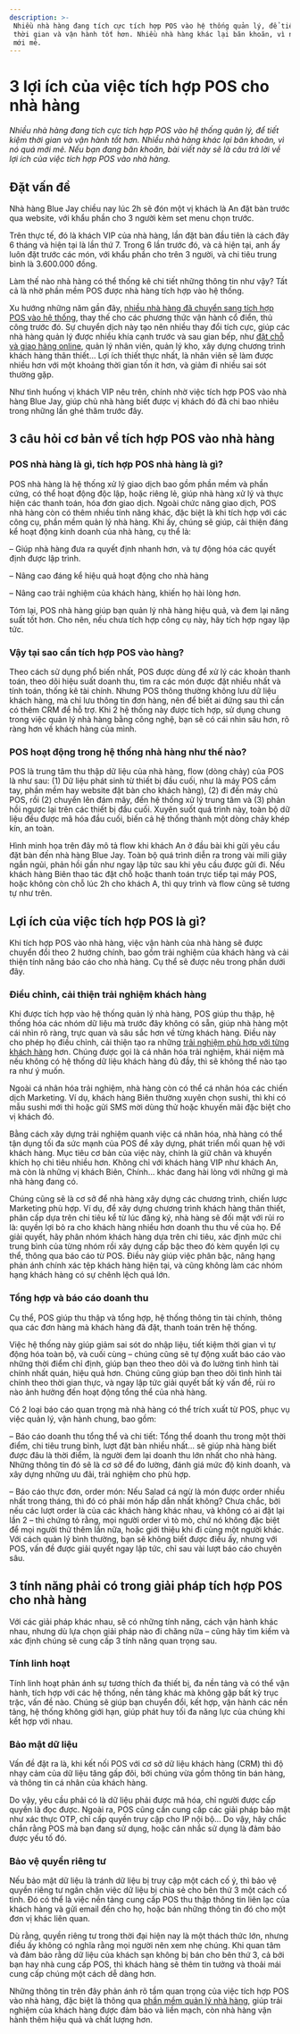 ```yaml
---
description: >-
 Nhiều nhà hàng đang tích cực tích hợp POS vào hệ thống quản lý, để tiết kiệm
 thời gian và vận hành tốt hơn. Nhiều nhà hàng khác lại băn khoăn, vì nó quá
 mới mẻ.
---
```


# 3 lợi ích của việc tích hợp POS cho nhà hàng

_Nhiều nhà hàng đang tích cực tích hợp POS vào hệ thống quản lý, để tiết kiệm thời gian và vận hành tốt hơn. Nhiều nhà hàng khác lại băn khoăn, vì nó quá mới mẻ. Nếu bạn đang băn khoăn, bài viết này sẽ là câu trả lời về lợi ích của việc tích hợp POS vào nhà hàng._

## Đặt vấn đề

Nhà hàng Blue Jay chiều nay lúc 2h sẽ đón một vị khách là An đặt bàn trước qua website, với khẩu phần cho 3 người kèm set menu chọn trước.

Trên thực tế, đó là khách VIP của nhà hàng, lần đặt bàn đầu tiên là cách đây 6 tháng và hiện tại là lần thứ 7. Trong 6 lần trước đó, và cả hiện tại, anh ấy luôn đặt trước các món, với khẩu phần cho trên 3 người, và chi tiêu trung bình là 3.600.000 đồng.

Làm thế nào nhà hàng có thể thống kê chi tiết những thông tin như vậy? Tất cả là nhờ phần mềm POS được nhà hàng tích hợp vào hệ thống.

Xu hướng những năm gần đây, [nhiều nhà hàng đã chuyển sang tích hợp POS vào hệ thống](https://bluejaypos.vn/article/tim-hieu-nhung-xu-huong-hien-tai-va-tuong-lai-cua-he-thong-pos-cho-nha-hang-211), thay thế cho các phương thức vận hành cổ điển, thủ công trước đó. Sự chuyển dịch này tạo nên nhiều thay đổi tích cực, giúp các nhà hàng quản lý được nhiều khía cạnh trước và sau gian bếp, như [đặt chỗ và giao hàng online](https://bluejaypos.vn/article/6-cach-toi-uu-dat-do-an-truc-tuyen-cho-cac-nha-hang-de-giu-chan-khach-hang-hieu-qua-209), quản lý nhân viên, quản lý kho, xây dựng chương trình khách hàng thân thiết… Lợi ích thiết thực nhất, là nhân viên sẽ làm được nhiều hơn với một khoảng thời gian tốn ít hơn, và giảm đi nhiều sai sót thường gặp.

Như tình huống vị khách VIP nêu trên, chính nhờ việc tích hợp POS vào nhà hàng Blue Jay, giúp chủ nhà hàng biết được vị khách đó đã chi bao nhiêu trong những lần ghé thăm trước đây.

## 3 câu hỏi cơ bản về tích hợp POS vào nhà hàng

### POS nhà hàng là gì, tích hợp POS nhà hàng là gì?

POS nhà hàng là hệ thống xử lý giao dịch bao gồm phần mềm và phần cứng, có thể hoạt động độc lập, hoặc riêng lẻ, giúp nhà hàng xử lý và thực hiện các thanh toán, hóa đơn giao dịch. Ngoài chức năng giao dịch, POS nhà hàng còn có thêm nhiều tính năng khác, đặc biệt là khi tích hợp với các công cụ, phần mềm quản lý nhà hàng. Khi ấy, chúng sẽ giúp, cải thiện đáng kể hoạt động kinh doanh của nhà hàng, cụ thể là:

– Giúp nhà hàng đưa ra quyết định nhanh hơn, và tự động hóa các quyết định được lập trình.

– Nâng cao đáng kể hiệu quả hoạt động cho nhà hàng

– Nâng cao trải nghiệm của khách hàng, khiến họ hài lòng hơn.

Tóm lại, POS nhà hàng giúp bạn quản lý nhà hàng hiệu quả, và đem lại năng suất tốt hơn. Cho nên, nếu chưa tích hợp công cụ này, hãy tích hợp ngay lập tức.

### Vậy tại sao cần tích hợp POS vào hàng?

Theo cách sử dụng phổ biến nhất, POS được dùng để xử lý các khoản thanh toán, theo dõi hiệu suất doanh thu, tìm ra các món được đặt nhiều nhất và tính toán, thống kê tài chính. Nhưng POS thông thường không lưu dữ liệu khách hàng, mà chỉ lưu thông tin đơn hàng, nên để biết ai đứng sau thì cần có thêm CRM để hỗ trợ. Khi 2 hệ thống này được tích hợp, sử dụng chung trong việc quản lý nhà hàng bằng công nghệ, bạn sẽ có cái nhìn sâu hơn, rõ ràng hơn về khách hàng của mình.

### POS hoạt động trong hệ thống nhà hàng như thế nào?

POS là trung tâm thu thập dữ liệu của nhà hàng, flow (dòng chảy) của POS là như sau: (1) Dữ liệu phát sinh từ thiết bị đầu cuối, như là máy POS cầm tay, phần mềm hay website đặt bàn cho khách hàng), (2) đi đến máy chủ POS, rồi (2) chuyển lên đám mây, đến hệ thống xử lý trung tâm và (3) phản hồi ngược lại trên các thiết bị đầu cuối. Xuyên suốt quá trình này, toàn bộ dữ liệu đều được mã hóa đầu cuối, biến cả hệ thống thành một dòng chảy khép kín, an toàn.

Hình minh họa trên đây mô tả flow khi khách An ở đầu bài khi gửi yêu cầu đặt bàn đến nhà hàng Blue Jay. Toàn bộ quá trình diễn ra trong vài mili giây ngắn ngủi, phản hồi gần như ngay lập tức sau khi yêu cầu được gửi đi. Nếu khách hàng Biên thao tác đặt chỗ hoặc thanh toán trực tiếp tại máy POS, hoặc không còn chỗ lúc 2h cho khách A, thì quy trình và flow cũng sẽ tương tự như trên.

## Lợi ích của việc tích hợp POS là gì?

Khi tích hợp POS vào nhà hàng, việc vận hành của nhà hàng sẽ được chuyển đổi theo 2 hướng chính, bao gồm trải nghiệm của khách hàng và cải thiện tính năng báo cáo cho nhà hàng. Cụ thể sẽ được nêu trong phần dưới đây.

### Điều chỉnh, cải thiện trải nghiệm khách hàng

Khi được tích hợp vào hệ thống quản lý nhà hàng, POS giúp thu thập, hệ thống hóa các nhóm dữ liệu mà trước đây không có sẵn, giúp nhà hàng một cái nhìn rõ ràng, trực quan và sâu sắc hơn về từng khách hàng. Điều này cho phép họ điều chỉnh, cải thiện tạo ra những [trải nghiệm phù hợp với từng khách hàng](https://bluejaypos.vn/article/4-giai-phap-cong-nghe-de-dam-bao-trai-nghiem-khach-hang-va-giu-chan-nhan-vien-cho-cac-nha-hang-213) hơn. Chúng được gọi là cá nhân hóa trải nghiệm, khái niệm mà nếu không có hệ thống dữ liệu khách hàng đủ đầy, thì sẽ không thể nào tạo ra như ý muốn.

Ngoài cá nhân hóa trải nghiệm, nhà hàng còn có thể cá nhân hóa các chiến dịch Marketing. Ví dụ, khách hàng Biên thường xuyên chọn sushi, thì khi có mẫu sushi mới thì hoặc gửi SMS mời dùng thử hoặc khuyến mãi đặc biệt cho vị khách đó.

Bằng cách xây dựng trải nghiệm quanh việc cá nhân hóa, nhà hàng có thể tận dụng tối đa sức mạnh của POS để xây dựng, phát triển mối quan hệ với khách hàng. Mục tiêu cơ bản của việc này, chính là giữ chân và khuyến khích họ chi tiêu nhiều hơn. Không chỉ với khách hàng VIP như khách An, mà còn là những vị khách Biên, Chính… khác đang hài lòng với những gì mà nhà hàng đang có.

Chúng cũng sẽ là cơ sở để nhà hàng xây dựng các chương trình, chiến lược Marketing phù hợp. Ví dụ, để xây dựng chương trình khách hàng thân thiết, phân cấp dựa trên chi tiêu kể từ lúc đăng ký, nhà hàng sẽ đối mặt với rủi ro là: quyền lợi bỏ ra cho khách hàng nhiều hơn doanh thu thu về của họ. Để giải quyết, hãy phân nhóm khách hàng dựa trên chi tiêu, xác định mức chi trung bình của từng nhóm rồi xây dựng cấp bậc theo đó kèm quyền lợi cụ thể, thông qua báo cáo từ POS. Điều này giúp việc phân bậc, nâng hạng phản ánh chính xác tệp khách hàng hiện tại, và cũng không làm các nhóm hạng khách hàng có sự chênh lệch quá lớn.

### Tổng hợp và báo cáo doanh thu

Cụ thể, POS giúp thu thập và tổng hợp, hệ thống thông tin tài chính, thông qua các đơn hàng mà khách hàng đã đặt, thanh toán trên hệ thống.

Việc hệ thống này giúp giảm sai sót do nhập liệu, tiết kiệm thời gian vì tự động hóa toàn bộ, và cuối cùng – chúng cũng sẽ tự động xuất báo cáo vào những thời điểm chỉ định, giúp bạn theo theo dõi và đo lường tình hình tài chính nhất quán, hiệu quả hơn. Chúng cũng giúp bạn theo dõi tình hình tài chính theo thời gian thực, và ngay lập tức giải quyết bất kỳ vấn đề, rủi ro nào ảnh hưởng đến hoạt động tổng thể của nhà hàng.

Có 2 loại báo cáo quan trọng mà nhà hàng có thể trích xuất từ POS, phục vụ việc quản lý, vận hành chung, bao gồm:

– Báo cáo doanh thu tổng thể và chi tiết: Tổng thể doanh thu trong một thời điểm, chi tiêu trung bình, lượt đặt bàn nhiều nhất… sẽ giúp nhà hàng biết được đâu là thời điểm, là người đem lại doanh thu lớn nhất cho nhà hàng. Những thông tin đó sẽ là cơ sở để đo lường, đánh giá mức độ kinh doanh, và xây dựng những ưu đãi, trải nghiệm cho phù hợp.

– Báo cáo thực đơn, order món: Nếu Salad cá ngừ là món được order nhiều nhất trong tháng, thì đó có phải món hấp dẫn nhất không? Chưa chắc, bởi nếu các lượt order là của các khách hàng khác nhau, và không có ai đặt lại lần 2 – thì chứng tỏ rằng, mọi người order vì tò mò, chứ nó không đặc biệt để mọi người thử thêm lần nữa, hoặc giới thiệu khi đi cùng một người khác. Với cách quản lý bình thường, bạn sẽ không biết được điều ấy, nhưng với POS, vấn đề được giải quyết ngay lập tức, chỉ sau vài lượt báo cáo chuyên sâu.

## 3 tính năng phải có trong giải pháp tích hợp POS cho nhà hàng

Với các giải pháp khác nhau, sẽ có những tính năng, cách vận hành khác nhau, nhưng dù lựa chọn giải pháp nào đi chăng nữa – cũng hãy tìm kiếm và xác định chúng sẽ cung cấp 3 tính năng quan trọng sau.

### Tính linh hoạt

Tính linh hoạt phản ánh sự tương thích đa thiết bị, đa nền tảng và có thể vận hành, tích hợp với các hệ thống, nền tảng khác mà không gặp bất kỳ trục trặc, vấn đề nào. Chúng sẽ giúp bạn chuyển đổi, kết hợp, vận hành các nền tảng, hệ thống không giới hạn, giúp phát huy tối đa năng lực của chúng khi kết hợp với nhau.

### Bảo mật dữ liệu

Vấn đề đặt ra là, khi kết nối POS với cơ sở dữ liệu khách hàng (CRM) thì độ nhạy cảm của dữ liệu tăng gấp đôi, bởi chúng vừa gồm thông tin bán hàng, và thông tin cá nhân của khách hàng.

Do vậy, yêu cầu phải có là dữ liệu phải được mã hóa, chỉ người được cấp quyền là đọc được. Ngoài ra, POS cũng cần cung cấp các giải pháp bảo mật như xác thực OTP, chỉ cấp quyền truy cập cho IP nội bộ… Do vậy, hãy chắc chắn rằng POS mà bạn đang sử dụng, hoặc cân nhắc sử dụng là đảm bảo được yếu tố đó.

### Bảo vệ quyền riêng tư

Nếu bảo mật dữ liệu là tránh dữ liệu bị truy cập một cách cố ý, thì bảo vệ quyền riêng tư ngăn chặn việc dữ liệu bị chia sẻ cho bên thứ 3 một cách cố tình. Đó có thể là việc nền tảng cung cấp POS thu thập thông tin liên lạc của khách hàng và gửi email đến cho họ, hoặc bán những thông tin đó cho một đơn vị khác liên quan.

Dù rằng, quyền riêng tư trong thời đại hiện nay là một thách thức lớn, nhưng điều ấy không có nghĩa rằng mọi người nên xem nhẹ chúng. Khi quan tâm và đảm bảo rằng dữ liệu của khách sạn không bị bán cho bên thứ 3, cả bởi bạn hay nhà cung cấp POS, thì khách hàng sẽ thêm tin tưởng và thoải mái cung cấp chúng một cách dễ dàng hơn.

Những thông tin trên đây phản ánh rõ tầm quan trọng của việc tích hợp POS vào nhà hàng, đặc biệt là thông qua [phần mềm quản lý nhà hàng](https://bluejaypos.vn/article/tam-quan-trong-cua-phan-mem-quan-ly-nha-hang-196), giúp trải nghiệm của khách hàng được đảm bảo và liền mạch, còn nhà hàng vận hành thêm hiệu quả và chất lượng hơn.
